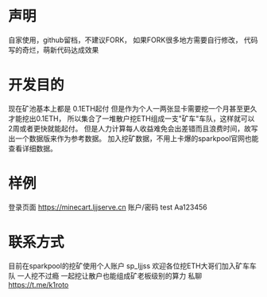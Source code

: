 # 声明
自家使用，github留档，不建议FORK，
如果FORK很多地方需要自行修改，
代码写的奇烂，萌新代码达成效果
# 开发目的
现在矿池基本上都是 0.1ETH起付 但是作为个人一两张显卡需要挖一个月甚至更久才能挖出0.1ETH，
所以集合了一堆散户挖ETH组成一支"矿车"车队，这样就可以2周或者更快就能起付。
但是人力计算每人收益难免会出差错而且浪费时间，故写出一个数据版来作为参考数据。
加入挖矿数据，不用上卡爆的sparkpool官网也能查看详细数据。
# 样例
登录页面 https://minecart.ljjserve.cn
账户/密码 test Aa123456
# 联系方式
目前在sparkpool的挖矿使用个人账户 sp_ljjss 欢迎各位挖ETH大哥们加入矿车车队
一人挖不过瘾 一起挖让散户也能组成矿老板级别的算力
私聊 https://t.me/k1roto


